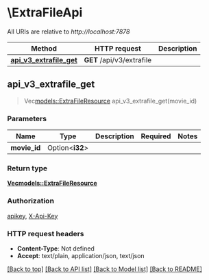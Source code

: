 # \ExtraFileApi

All URIs are relative to *http://localhost:7878*

Method | HTTP request | Description
------------- | ------------- | -------------
[**api_v3_extrafile_get**](ExtraFileApi.md#api_v3_extrafile_get) | **GET** /api/v3/extrafile | 



## api_v3_extrafile_get

> Vec<models::ExtraFileResource> api_v3_extrafile_get(movie_id)


### Parameters


Name | Type | Description  | Required | Notes
------------- | ------------- | ------------- | ------------- | -------------
**movie_id** | Option<**i32**> |  |  |

### Return type

[**Vec<models::ExtraFileResource>**](ExtraFileResource.md)

### Authorization

[apikey](../README.md#apikey), [X-Api-Key](../README.md#X-Api-Key)

### HTTP request headers

- **Content-Type**: Not defined
- **Accept**: text/plain, application/json, text/json

[[Back to top]](#) [[Back to API list]](../README.md#documentation-for-api-endpoints) [[Back to Model list]](../README.md#documentation-for-models) [[Back to README]](../README.md)

